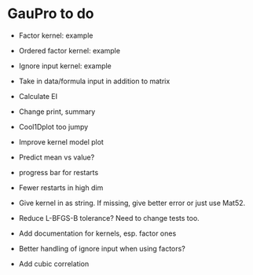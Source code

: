 # GauPro to do

* Factor kernel: example

* Ordered factor kernel: example

* Ignore input kernel: example

* Take in data/formula input in addition to matrix

* Calculate EI

* Change print, summary

* Cool1Dplot too jumpy

* Improve kernel model plot

* Predict mean vs value?

* progress bar for restarts

* Fewer restarts in high dim

* Give kernel in as string. If missing, give better error or just use Mat52.

* Reduce L-BFGS-B tolerance? Need to change tests too.

* Add documentation for kernels, esp. factor ones

* Better handling of ignore input when using factors?

* Add cubic correlation
